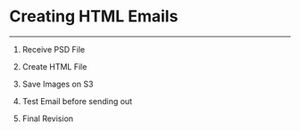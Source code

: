 # Creating HTML Emails

___

1. Receive PSD File

2. Create HTML File

3. Save Images on S3

4. Test Email before sending out

5. Final Revision 
